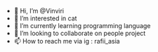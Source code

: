 - 👋 Hi, I’m @Vinviri
- 👀 I’m interested in cat
- 🌱 I’m currently learning programming language
- 💞️ I’m looking to collaborate on people project
- 📫 How to reach me via ig : rafii_asia

<!---
Vinviri/Vinviri is a ✨ special ✨ repository because its `README.md` (this file) appears on your GitHub profile.
You can click the Preview link to take a look at your changes.
--->
